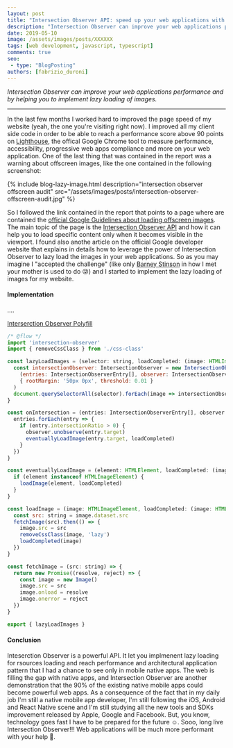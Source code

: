 ```yaml
---
layout: post
title: "Intersection Observer API: speed up your web applications with lazy loading"
description: "Intersection Observer can improve your web applications performance and by helping you to implement lazy loading of images."
date: 2019-05-10
image: /assets/images/posts/XXXXXX
tags: [web development, javascript, typescript]
comments: true
seo:
 - type: "BlogPosting"
authors: [fabrizio_duroni]
---
```


*Intersection Observer can improve your web applications performance and by helping you to implement lazy loading of images.*

---

In the last few months I worked hard to improved the page speed of my website (yeah, the one you're visiting right now). I improved all my client side code in order to be able to reach a performance score above 90 points on [Lighthouse](https://developers.google.com/web/tools/lighthouse/), the offical Google Chrome tool to measure performance, accessibility, progressive web apps compliance and more on your web application.
One of the last thing that was contained in the report was a warning about offscreen images, like the one contained in the following screenshot:

{% include blog-lazy-image.html description="intersection observer offscreen audit" src="/assets/images/posts/intersection-observer-offscreen-audit.jpg" %}

So I followed the link contained in the report that points to a page where are contained the [official Google Guidelines about loading offscreen images](https://developers.google.com/web/tools/lighthouse/audits/offscreen-images). The main topic of the page is the [Intersection Observer API](https://developer.mozilla.org/en-US/docs/Web/API/Intersection_Observer_API) and how it can help you to load specific content only when it becomes visible in the viewport. I found also anothe article on the official Google developer website that explains in details how to leverage the power of Intersection Observer to lazy load the images in your web applications. So as you may imagine I "accepted the challenge" (like only [Barney Stinson](https://en.wikipedia.org/wiki/Barney_Stinson) in how I met your mother is used to do :stuck_out_tongue_winking_eye:) and I started to implement the lazy loading of images for my website.

#### Implementation

....


[Interserction Observer Polyfill](https://github.com/w3c/IntersectionObserver/tree/master/polyfill)

```javascript
/* @flow */
import 'intersection-observer'
import { removeCssClass } from './css-class'

const lazyLoadImages = (selector: string, loadCompleted: (image: HTMLImageElement) => void) => {
  const intersectionObserver: IntersectionObserver = new IntersectionObserver(
    (entries: IntersectionObserverEntry[], observer: IntersectionObserver) => onIntersection(entries, observer, loadCompleted),
    { rootMargin: '50px 0px', threshold: 0.01 }
  )
  document.querySelectorAll(selector).forEach(image => intersectionObserver.observe(image))
}

const onIntersection = (entries: IntersectionObserverEntry[], observer: IntersectionObserver, loadCompleted: (image: HTMLImageElement) => void) => {
  entries.forEach(entry => {
    if (entry.intersectionRatio > 0) {
      observer.unobserve(entry.target)
      eventuallyLoadImage(entry.target, loadCompleted)
    }
  })
}

const eventuallyLoadImage = (element: HTMLElement, loadCompleted: (image: HTMLImageElement) => void) => {
  if (element instanceof HTMLImageElement) {
    loadImage(element, loadCompleted)
  }
}

const loadImage = (image: HTMLImageElement, loadCompleted: (image: HTMLImageElement) => void) => {
  const src: string = image.dataset.src
  fetchImage(src).then(() => {
    image.src = src
    removeCssClass(image, 'lazy')
    loadCompleted(image)
  })
}

const fetchImage = (src: string) => {
  return new Promise((resolve, reject) => {
    const image = new Image()
    image.src = src
    image.onload = resolve
    image.onerror = reject
  })
}

export { lazyLoadImages }
```

#### Conclusion

Inteserction Observer is a powerful API. It let you implmenent lazy loading for rsources loading and reach performance and architectural application pattern that I had a chance to see only in mobile native apps. The web is filling the gap with native apps, and Intersection Observer are another demonstration that the 90% of the existing native mobile apps could become powerful web apps. As a consequence of the fact that in my daily job I'm still a native mobile app developer, I'm still following the iOS, Android and React Native scene and I'm still studying all the new tools and SDKs improvement released by Apple, Google and Facebook. But, you know, technology goes fast I have to be prepared for the future :relaxed:. Sooo, long live Intersection Observer!!! Web applications will be much more performant with your help :green_heart:.
